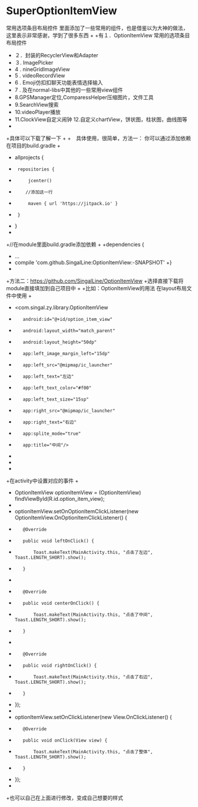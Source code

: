 # SuperOptionItemView

常用选项条目布局控件 里面添加了一些常用的组件，也是借鉴以为大神的做法，这里表示非常感谢，学到了很多东西
+
+有１．OptionItemView 常用的选项条目布局控件
+ ２．封装的RecyclerView和Adapter
+ ３. ImagePicker
+  4 . nineGridImageView
+  5 . videoRecordView
+  6 . Emoji仿扣扣聊天功能表情选择输入
+  7 . 及在normal-libs中其他的一些常用view组件
+  8.GPSManager定位,ComparessHelper压缩图片，文件工具
+  9.SearchView搜索
+  10.videoPlayer播放
+  11.ClockView自定义闹钟
   12.自定义chartView，饼状图，柱状图，曲线图等
+
+具体可以下载了解一下
+
+　具体使用，很简单，方法一： 你可以通过添加依赖 在项目的build.gradle
+
+   allprojects {
+      repositories {
+          jcenter()
+         //添加这一行
+          maven { url 'https://jitpack.io' }
+      }
+  }
+
+//在module里面build.gradle添加依赖
+
+dependencies {
+    ...
+	compile 'com.github.SingalLine:OptionItemView:-SNAPSHOT'
+}
+
+方法二：https://github.com/SingalLine/OptionItemView
+选择直接下载将module直接填加到自己项目中
+
+比如：OptionItemView的用法 在layout布局文件中使用
+
+  <com.singal.zy.library.OptionItemView
+        android:id="@+id/option_item_view"
+        android:layout_width="match_parent"
+        android:layout_height="50dp"
+        app:left_image_margin_left="15dp"
+        app:left_src="@mipmap/ic_launcher"
+        app:left_text="左边"
+        app:left_text_color="#f00"
+        app:left_text_size="15sp"
+        app:right_src="@mipmap/ic_launcher"
+        app:right_text="右边"
+        app:splite_mode="true"
+        app:title="中间"/>
+
+    <!--app:splite_mode="true" 如果为false为整体点击，不拆分-->
+
+在activity中设置对应的事件
+
+    OptionItemView optionItemView = (OptionItemView) findViewById(R.id.option_item_view);
+
+    optionItemView.setOnOptionItemClickListener(new OptionItemView.OnOptionItemClickListener() {
+        @Override
+        public void leftOnClick() {
+            Toast.makeText(MainActivity.this, "点击了左边", Toast.LENGTH_SHORT).show();
+        }
+
+        @Override
+        public void centerOnClick() {
+            Toast.makeText(MainActivity.this, "点击了中间", Toast.LENGTH_SHORT).show();
+        }
+
+        @Override
+        public void rightOnClick() {
+            Toast.makeText(MainActivity.this, "点击了右边", Toast.LENGTH_SHORT).show();
+        }
+    });
+
+    optionItemView.setOnClickListener(new View.OnClickListener() {
+        @Override
+        public void onClick(View view) {
+            Toast.makeText(MainActivity.this, "点击了整体", Toast.LENGTH_SHORT).show();
+        }
+    });
+
+也可以自己在上面进行修改，变成自己想要的样式
